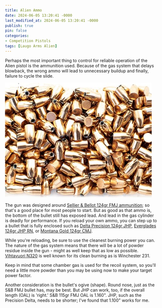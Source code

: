```yaml
---
title: Alien Ammo
date: 2024-06-05 13:20:41 -0000
last_modified_at: 2024-06-05 13:20:41 -0000
publish: true
pin: false
categories:
- Competition Pistols
tags: [Laugo Arms Alien]
---
```

Perhaps the most important thing to control for reliable operation of the Alien pistol is the ammunition used. Because of the gas system that delays blowback, the wrong ammo will lead to unnecessary buildup and finally, failure to cycle the slide.

![](/assets/wp-content/uploads/2024/05/b_u_bullets_9124grjhprnv2_1_2.jpg)

The gun was designed around [Sellier & Bellot 124gr FMJ ammunition](https://www.sellierbellot.us/products/pistol-and-revolver-ammunition/pistol-and-revolver-cartridges/detail/286/); so that's a good place for most people to start. But as good as that ammo is, the bottom of the bullet still has exposed lead. And lead in the gas cylinder is deadly for performance. If you reload your own ammo, you can step up to a bullet that is fully enclosed such as [Delta Precision 124gr JHP](https://www.precisiondelta.com/products/9mm-124gr-jhp-v2/), [Everglades 124gr JHP RN](https://www.evergladesammo.com/bullets/handgun-bullets/9mm-124gr-jhp-rn-v2.html), or [Montana Gold 124gr CMJ](https://montanagoldbullet.com/9mm-124gr-cmj-3-750ct-case/).

While you're reloading, be sure to use the cleanest burning power you can. The nature of the gas system means that there will be a lot of powder residue inside the gun - might as well keep that as low as possible. [Vihtavuori N320](https://www.vihtavuori.com/powder/n320-handgun-powder/) is well known for its clean burning as is Winchester 231.

Keep in mind that some chamber gas is used for the recoil system, so you'll need a little more powder than you may be using now to make your target power factor.

Another consideration is the bullet's ogive (shape). Round nose, just as the S&B FMJ bullet has, may be best. But JHP can work, too, if the overall length (OAL) is 'right.' S&B 115gr FMJ OAL is 1.160\". JHP, such as the Precision Delta, needs to be shorter; I've found that 1.100\" works for me.
